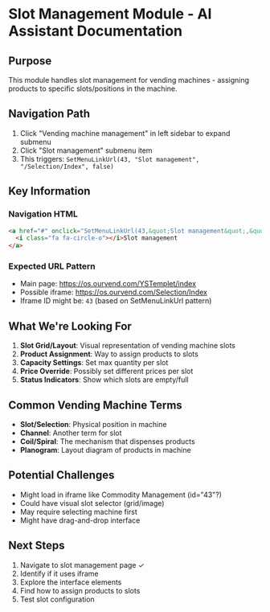 # Slot Management Module - AI Assistant Documentation

## Purpose
This module handles slot management for vending machines - assigning products to specific slots/positions in the machine.

## Navigation Path
1. Click "Vending machine management" in left sidebar to expand submenu
2. Click "Slot management" submenu item
3. This triggers: `SetMenuLinkUrl(43, "Slot management", "/Selection/Index", false)`

## Key Information

### Navigation HTML
```html
<a href="#" onclick="SetMenuLinkUrl(43,&quot;Slot management&quot;,&quot;/Selection/Index&quot;,false)">
  <i class="fa fa-circle-o"></i>Slot management
</a>
```

### Expected URL Pattern
- Main page: https://os.ourvend.com/YSTemplet/index
- Possible iframe: https://os.ourvend.com/Selection/Index
- Iframe ID might be: `43` (based on SetMenuLinkUrl pattern)

## What We're Looking For
1. **Slot Grid/Layout**: Visual representation of vending machine slots
2. **Product Assignment**: Way to assign products to slots
3. **Capacity Settings**: Set max quantity per slot
4. **Price Override**: Possibly set different prices per slot
5. **Status Indicators**: Show which slots are empty/full

## Common Vending Machine Terms
- **Slot/Selection**: Physical position in machine
- **Channel**: Another term for slot
- **Coil/Spiral**: The mechanism that dispenses products
- **Planogram**: Layout diagram of products in machine

## Potential Challenges
- Might load in iframe like Commodity Management (id="43"?)
- Could have visual slot selector (grid/image)
- May require selecting machine first
- Might have drag-and-drop interface

## Next Steps
1. Navigate to slot management page ✓
2. Identify if it uses iframe
3. Explore the interface elements
4. Find how to assign products to slots
5. Test slot configuration